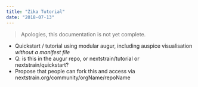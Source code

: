 ```yaml
---
title: "Zika Tutorial"
date: "2018-07-13"
---
```


> Apologies, this documentation is not yet complete.

* Quickstart / tutorial using modular augur, including auspice visualisation _without a manifest file_
* Q: is this in the augur repo, or nextstrain/tutorial or nextstrain/quickstart?
* Propose that people can fork this and access via nextstrain.org/community/orgName/repoName
